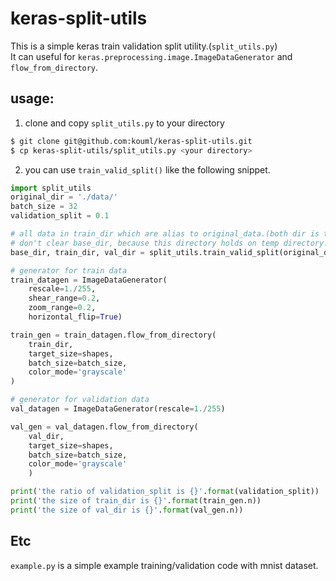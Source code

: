 # keras-split-utils
This is a simple keras train validation split utility.(`split_utils.py`)  
It can useful for `keras.preprocessing.image.ImageDataGenerator` and `flow_from_directory`.

## usage:
1. clone and copy `split_utils.py` to your directory

``` bash
$ git clone git@github.com:kouml/keras-split-utils.git
$ cp keras-split-utils/split_utils.py <your directory>
```

2. you can use `train_valid_split()` like the following snippet.

``` python
import split_utils
original_dir = './data/'
batch_size = 32
validation_split = 0.1

# all data in train_dir which are alias to original_data.(both dir is temporary directory)
# don't clear base_dir, because this directory holds on temp directory.
base_dir, train_dir, val_dir = split_utils.train_valid_split(original_dir, validation_split, seed=1)

# generator for train data
train_datagen = ImageDataGenerator(
    rescale=1./255,
    shear_range=0.2,
    zoom_range=0.2,
    horizontal_flip=True)

train_gen = train_datagen.flow_from_directory(
    train_dir,
    target_size=shapes,
    batch_size=batch_size,
    color_mode='grayscale'
)

# generator for validation data
val_datagen = ImageDataGenerator(rescale=1./255)

val_gen = val_datagen.flow_from_directory(
    val_dir,
    target_size=shapes,
    batch_size=batch_size,
    color_mode='grayscale'
    )

print('the ratio of validation_split is {}'.format(validation_split))
print('the size of train_dir is {}'.format(train_gen.n))
print('the size of val_dir is {}'.format(val_gen.n))
```

## Etc
`example.py` is a simple example training/validation code with mnist dataset.